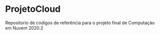# ProjetoCloud
Repositorio de códigos de referência para o projeto final de Computação em Nuvem 2020.2
